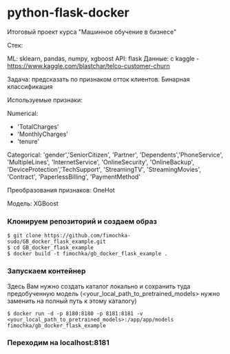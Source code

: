 # python-flask-docker
Итоговый проект курса "Машинное обучение в бизнесе"

Стек:

ML: sklearn, pandas, numpy, xgboost
API: flask
Данные: с kaggle - https://www.kaggle.com/blastchar/telco-customer-churn

Задача: предсказать по признаком отток клиентов. Бинарная классификация

Используемые признаки:

Numerical:
- 'TotalCharges'
- 'MonthlyCharges'
- 'tenure'

Categorical:
'gender','SeniorCitizen', 'Partner', 'Dependents','PhoneService', 'MultipleLines', 'InternetService',
'OnlineSecurity', 'OnlineBackup', 'DeviceProtection','TechSupport', 'StreamingTV', 'StreamingMovies', 'Contract',
'PaperlessBilling', 'PaymentMethod'

Преобразования признаков: OneHot

Модель: XGBoost

### Клонируем репозиторий и создаем образ
```
$ git clone https://github.com/fimochka-sudo/GB_docker_flask_example.git
$ cd GB_docker_flask_example
$ docker build -t fimochka/gb_docker_flask_example .
```

### Запускаем контейнер

Здесь Вам нужно создать каталог локально и сохранить туда предобученную модель (<your_local_path_to_pretrained_models> нужно заменить на полный путь к этому каталогу)
```
$ docker run -d -p 8180:8180 -p 8181:8181 -v <your_local_path_to_pretrained_models>:/app/app/models fimochka/gb_docker_flask_example
```

### Переходим на localhost:8181
